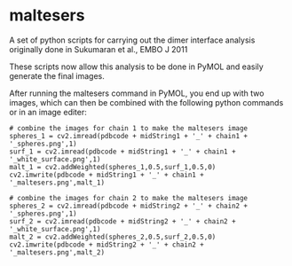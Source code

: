 # maltesers
A set of python scripts for carrying out the dimer interface analysis originally done in  Sukumaran et al., EMBO J 2011

These scripts now allow this analysis to be done in PyMOL and easily generate the final images.

After running the maltesers command in PyMOL, you end up with two images, which can then be combined with the following python commands or in an image editer:

    # combine the images for chain 1 to make the maltesers image
    spheres_1 = cv2.imread(pdbcode + midString1 + '_' + chain1 + '_spheres.png',1)
    surf_1 = cv2.imread(pdbcode + midString1 + '_' + chain1 + '_white_surface.png',1)
    malt_1 = cv2.addWeighted(spheres_1,0.5,surf_1,0.5,0)
    cv2.imwrite(pdbcode + midString1 + '_' + chain1 + '_maltesers.png',malt_1)

    # combine the images for chain 2 to make the maltesers image
    spheres_2 = cv2.imread(pdbcode + midString2 + '_' + chain2 + '_spheres.png',1)
    surf_2 = cv2.imread(pdbcode + midString2 + '_' + chain2 + '_white_surface.png',1)
    malt_2 = cv2.addWeighted(spheres_2,0.5,surf_2,0.5,0)
    cv2.imwrite(pdbcode + midString2 + '_' + chain2 + '_maltesers.png',malt_2)
